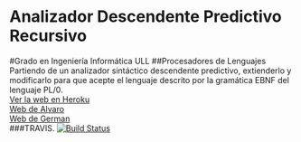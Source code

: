 # Analizador Descendente Predictivo Recursivo
#Grado en Ingeniería Informática ULL
##Procesadores de Lenguajes
Partiendo de un analizador sintáctico descendente predictivo, extienderlo y modificarlo para que acepte el lenguaje descrito por la gramática EBNF del lenguaje PL/0.
<br>
<a href="https://pr5pl1415.herokuapp.com/">Ver la web en Heroku</a>
<br>
<a href="http://alu0100315462.github.io/">Web de Alvaro</a>
<br>
<a href="http://gcpmendez.github.io/">Web de German</a>
<br>
###TRAVIS.
<a href='https://travis-ci.org/gcpmendez/Pr5_PL_1415'>
<img src='https://travis-ci.org/gcpmendez/Pr5_PL_1415.svg?branch=master' alt='Build Status' /></a>